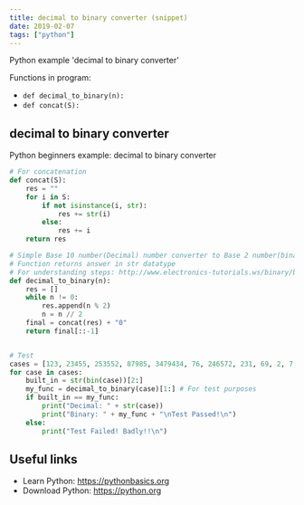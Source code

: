 ```yaml
---
title: decimal to binary converter (snippet)
date: 2019-02-07
tags: ["python"]
---
```

Python example 'decimal to binary converter'

Functions in program: 
* `def decimal_to_binary(n):`
* `def concat(S):`

## decimal to binary converter

Python beginners example: decimal to binary converter

```python
# For concatenation
def concat(S):
	res = ""
	for i in S:
		if not isinstance(i, str):
			res += str(i)
		else:
			res += i
	return res 

# Simple Base 10 number(Decimal) number converter to Base 2 number(binary) number
# Function returns answer in str datatype
# For understanding steps: http://www.electronics-tutorials.ws/binary/bin_2.html
def decimal_to_binary(n):
	res = []
	while n != 0:
		res.append(n % 2)
		n = n // 2
	final = concat(res) + "0"
	return final[::-1]


# Test
cases = [123, 23455, 253552, 87985, 3479434, 76, 246572, 231, 69, 2, 7, 2, 543]
for case in cases:
	built_in = str(bin(case))[2:]
	my_func = decimal_to_binary(case)[1:] # For test purposes
	if built_in == my_func:
		print("Decimal: " + str(case))
		print("Binary: " + my_func + "\nTest Passed!\n")
	else:
		print("Test Failed! Badly!!\n")


```

## Useful links

- Learn Python: https://pythonbasics.org
- Download Python: https://python.org
